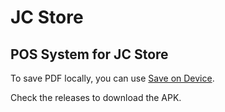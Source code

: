 # JC Store
## POS System for JC Store

To save PDF locally, you can use [Save on Device](https://github.com/lmj0011/save-on-device/releases/). 

Check the releases to download the APK.
